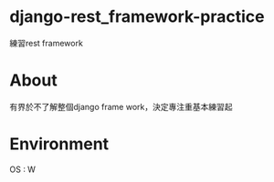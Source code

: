 # django-rest_framework-practice
練習rest framework
# About
有界於不了解整個django frame work，決定專注重基本練習起
# Environment
OS : W
